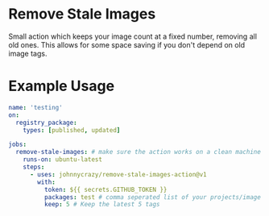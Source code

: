 # Remove Stale Images

Small action which keeps your image count at a fixed number, removing all old ones. This allows for some space saving if you don't depend on old image tags.

# Example Usage

```yaml
name: 'testing'
on:
  registry_package:
    types: [published, updated]

jobs:
  remove-stale-images: # make sure the action works on a clean machine without building
    runs-on: ubuntu-latest
    steps:
      - uses: johnnycrazy/remove-stale-images-action@v1
        with:
          token: ${{ secrets.GITHUB_TOKEN }}
          packages: test # comma seperated list of your projects/image names
          keep: 5 # Keep the latest 5 tags
```
